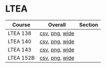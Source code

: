 # LTEA

| Course | Overall | Section |
| ------ | ------- | ------- |
| LTEA 138 | [csv](https://github.com/UCSD-Historical-Enrollment-Data/2024Winter/blob/main/overall/LTEA%20138.csv), [png](https://raw.githubusercontent.com/UCSD-Historical-Enrollment-Data/2024Winter/main/plot_overall/LTEA%20138.png), [wide](https://raw.githubusercontent.com/UCSD-Historical-Enrollment-Data/2024Winter/main/plot_overall_wide/LTEA%20138.png) |  |
| LTEA 140 | [csv](https://github.com/UCSD-Historical-Enrollment-Data/2024Winter/blob/main/overall/LTEA%20140.csv), [png](https://raw.githubusercontent.com/UCSD-Historical-Enrollment-Data/2024Winter/main/plot_overall/LTEA%20140.png), [wide](https://raw.githubusercontent.com/UCSD-Historical-Enrollment-Data/2024Winter/main/plot_overall_wide/LTEA%20140.png) |  |
| LTEA 143 | [csv](https://github.com/UCSD-Historical-Enrollment-Data/2024Winter/blob/main/overall/LTEA%20143.csv), [png](https://raw.githubusercontent.com/UCSD-Historical-Enrollment-Data/2024Winter/main/plot_overall/LTEA%20143.png), [wide](https://raw.githubusercontent.com/UCSD-Historical-Enrollment-Data/2024Winter/main/plot_overall_wide/LTEA%20143.png) |  |
| LTEA 152B | [csv](https://github.com/UCSD-Historical-Enrollment-Data/2024Winter/blob/main/overall/LTEA%20152B.csv), [png](https://raw.githubusercontent.com/UCSD-Historical-Enrollment-Data/2024Winter/main/plot_overall/LTEA%20152B.png), [wide](https://raw.githubusercontent.com/UCSD-Historical-Enrollment-Data/2024Winter/main/plot_overall_wide/LTEA%20152B.png) |  |
